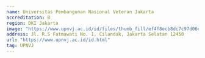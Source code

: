 ```yaml
---
name: Universitas Pembangunan Nasional Veteran Jakarta
accreditation: B
region: DKI Jakarta
image: "https://www.upnvj.ac.id/id/files/thumb_fill/ef4f8ecb8dc7c97d06ee22250bf8f093/225/60.html"
address: Jl. R.S Fatmawati No. 1, Cilandak, Jakarta Selatan 12450
url: "https://www.upnvj.ac.id/id.html"
tag: UPNVJ
---
```

